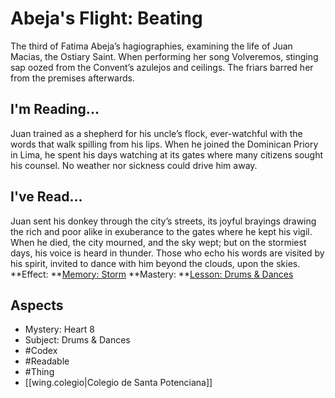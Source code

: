 # Abeja's Flight: Beating
The third of Fatima Abeja’s hagiographies, examining the life of Juan Macias, the Ostiary Saint. When performing her song Volveremos, stinging sap oozed from the Convent’s azulejos and ceilings. The friars barred her from the premises afterwards.
## I'm Reading...
Juan trained as a shepherd for his uncle’s flock, ever-watchful with the words that walk spilling from his lips. When he joined the Dominican Priory in Lima, he spent his days watching at its gates where many citizens sought his counsel. No weather nor sickness could drive him away.
## I've Read...
Juan sent his donkey through the city’s streets, its joyful brayings drawing the rich and poor alike in exuberance to the gates where he kept his vigil. When he died, the city mourned, and the sky wept; but on the stormiest days, his voice is heard in thunder. Those who echo his words are visited by his spirit, invited to dance with him beyond the clouds, upon the skies.
**Effect: **[Memory: Storm](https://uadaf.theevilroot.xyz/rowenarium/element/mem.storm)
**Mastery: **[Lesson: Drums & Dances](https://uadaf.theevilroot.xyz/rowenarium/element/x.drums.dances)
## Aspects
- Mystery: Heart 8
- Subject: Drums & Dances
- #Codex
- #Readable
- #Thing
- [[wing.colegio|Colegio de Santa Potenciana]]